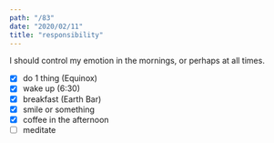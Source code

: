 ```yaml
---
path: "/83"
date: "2020/02/11"
title: "responsibility"
---
```


I should control my emotion in the mornings, or perhaps at all times.

- [x] do 1 thing (Equinox)
- [x] wake up (6:30)
- [x] breakfast (Earth Bar)
- [x] smile or something
- [x] coffee in the afternoon
- [ ] meditate
